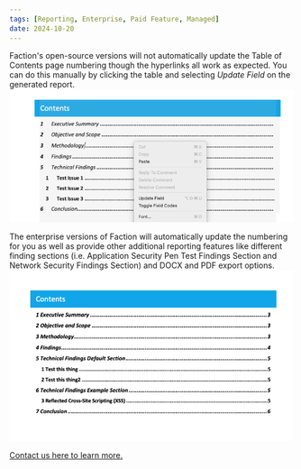 ```yaml
---
tags: [Reporting, Enterprise, Paid Feature, Managed]
date: 2024-10-20
---
```


Faction's open-source versions will not automatically update the Table of Contents page numbering though the hyperlinks all work as expected.  You can do this manually by clicking the table and selecting _Update Field_ on the generated report. 
![](/files/Pasted%20image%2020241020221013.png)

The enterprise versions of Faction will automatically update the numbering for you as well as provide other additional reporting features like different finding sections (i.e. Application Security Pen Test Findings Section and Network Security Findings Section) and DOCX and PDF export options. 
![](/files/Pasted%20image%2020241020221526.png)

[Contact us here to learn more.](https://www.factionsecurity.com/enterprise)

